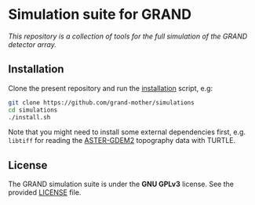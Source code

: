# Simulation suite for GRAND
_This repository is a collection of tools for the full simulation of the
GRAND detector array._

## Installation

Clone the present repository and run the [installation](install.sh) script, e.g:

```bash
git clone https://github.com/grand-mother/simulations
cd simulations
./install.sh
```

Note that you might need to install some external dependencies first, e.g.
`libtiff` for reading the [ASTER-GDEM2](https://asterweb.jpl.nasa.gov/gdem.asp)
topography data with TURTLE.

## License

The GRAND simulation suite is under the **GNU GPLv3** license. See the provided
[LICENSE](LICENSE) file.

